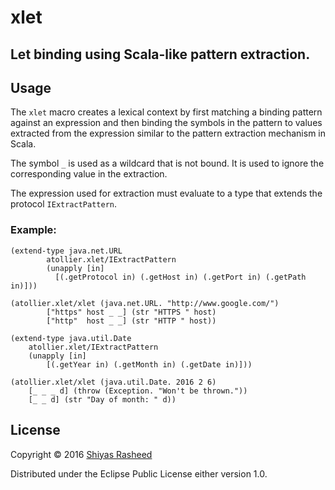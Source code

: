 # xlet

## Let binding using Scala-like pattern extraction.


## Usage

The ``xlet`` macro creates a lexical context by first matching a
binding pattern against an expression and then binding the symbols in
the pattern to values extracted from the expression similar to the
pattern extraction mechanism in Scala.

The symbol ``_`` is used as a wildcard that is not bound. It is used
to ignore the corresponding value in the extraction.

The expression used for extraction must evaluate to a type that
extends the protocol ``IExtractPattern``.

### Example:

    (extend-type java.net.URL
            atollier.xlet/IExtractPattern
            (unapply [in]
              [(.getProtocol in) (.getHost in) (.getPort in) (.getPath in)]))

    (atollier.xlet/xlet (java.net.URL. "http://www.google.com/")
            ["https" host _ _] (str "HTTPS " host)
            ["http"  host _ _] (str "HTTP " host))

    (extend-type java.util.Date
        atollier.xlet/IExtractPattern
        (unapply [in]
            [(.getYear in) (.getMonth in) (.getDate in)]))

    (atollier.xlet/xlet (java.util.Date. 2016 2 6)
        [_ _ _ d] (throw (Exception. "Won't be thrown."))
        [_ _ d] (str "Day of month: " d))


## License

Copyright © 2016 [Shiyas Rasheed](http://atollier.com)

Distributed under the Eclipse Public License either version 1.0.
